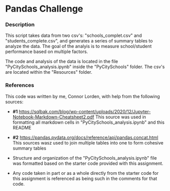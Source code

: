 Pandas Challenge
================

### Description

This script takes data from two csv's: "schools_complet.csv" and "students_complete.csv", and generates a series of summary tables to analyze the data. The goal of the analyis is to measure school/student performance based on multiple factors.

The code and analysis of the data is located in the file "PyCitySchools_analysis.ipynb" inside the "PyCitySchools" folder. The csv's are located within the "Resources" folder.

### References

This code was written by me, Connor Lorden, with help from the following sources:

- **#1** https://sqlbak.com/blog/wp-content/uploads/2020/12/Jupyter-Notebook-Markdown-Cheatsheet2.pdf
    This source was used in formatting all markdown cells in "PyCitySchools_analysis.ipynb" and this README

- **#2** https://pandas.pydata.org/docs/reference/api/pandas.concat.html
    This sources wasz used to join multiple tables into one to form cohesive summary tables

- Structure and organization of the "PyCitySchools_analysis.ipynb" file was formatted based on the starter code provided with this assignment.

- Any code taken in part or as a whole directly from the starter code for this assignment is referenced as being such in the comments for that code.